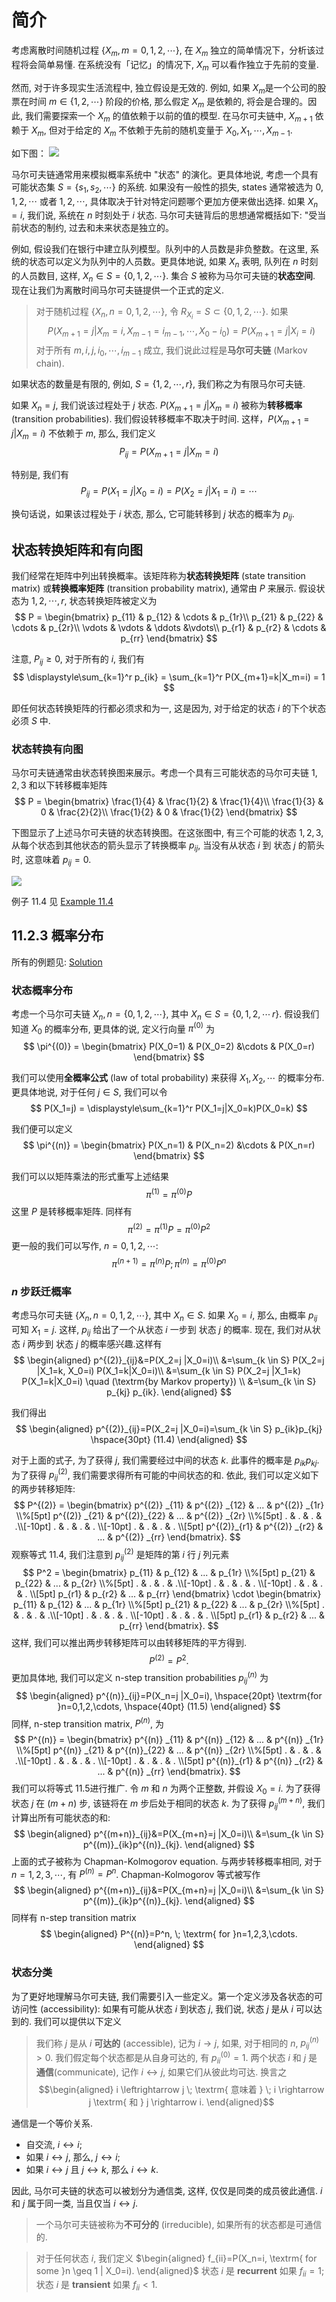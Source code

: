 # 简介

考虑离散时间随机过程 $\{X_m,m=0,1,2,\cdots\}$, 在 $X_m$ 独立的简单情况下，分析该过程将会简单易懂. 在系统没有「记忆」的情况下, $X_m$ 可以看作独立于先前的变量.

然而, 对于许多现实生活流程中, 独立假设是无效的. 例如, 如果 $X_m$是一个公司的股票在时间 $m \in \{1, 2, \cdots\}$ 阶段的价格, 那么假定 $X_m$ 是依赖的, 将会是合理的。因此, 我们需要探索一个 $X_m$ 的值依赖于以前的值的模型. 在马尔可夫链中, $X_{m+1}$ 依赖于 $X_m$, 但对于给定的 $X_m$ 不依赖于先前的随机变量于 $X_0, X_1, \cdots, X_{m-1}$.

如下图：
![](http://static.zybuluo.com/xinet/gcpw45ftfe6k3fqj3h6eogzh/QQ%E6%88%AA%E5%9B%BE20161117171856.png)

马尔可夫链通常用来模拟概率系统中 "状态" 的演化。更具体地说, 考虑一个具有可能状态集 $S=\{s_1,s_2,\cdots\}$ 的系统. 如果没有一般性的损失, states 通常被选为 $0, 1, 2, \cdots$ 或者 $1, 2, \cdots$, 具体取决于针对特定问题哪个更加方便来做出选择. 如果 $X_n = i$, 我们说, 系统在 $n$ 时刻处于 $i$ 状态. 马尔可夫链背后的思想通常概括如下: "受当前状态的制约, 过去和未来状态是独立的。

例如, 假设我们在银行中建立队列模型。队列中的人员数是非负整数。在这里, 系统的状态可以定义为队列中的人员数。更具体地说, 如果 $X_n$ 表明, 队列在 $n$ 时刻的人员数目, 这样, $X_n \in S = \{0, 1, 2, \cdots\}$. 集合 $S$ 被称为马尔可夫链的**状态空间**. 现在让我们为离散时间马尔可夫链提供一个正式的定义.

> 对于随机过程 $\{X_n, n=0, 1, 2, \cdots\}$, 令 $R_{X_i}=S \subset \{0, 1, 2, \cdots\}$. 如果 
> $$
> P(X_{m+1}=j|X_m=i,X_{m-1}=i_{m-1},\cdots,X_0-i_0) = P(X_{m+1}=j|X_i=i)
> $$
> 对于所有 $m, i,j,i_0,\cdots,i_{m-1}$ 成立, 我们说此过程是**马尔可夫链** (Markov chain).

如果状态的数量是有限的, 例如, $S=\{1, 2, \cdots, r\}$, 我们称之为有限马尔可夫链.

如果 $X_n=j$, 我们说该过程处于 $j$ 状态. $P(X_{m+1}=j|X_m=i)$ 被称为**转移概率** (transition probabilities). 我们假设转移概率不取决于时间. 这样，$P(X_{m+1}=j|X_m=i)$ 不依赖于 $m$, 那么, 我们定义
$$
P_{ij} = P(X_{m+1}=j|X_m=i)
$$

特别是, 我们有
$$
P_{ij} = P(X_{1}=j|X_0=i)=P(X_{2}=j|X_1=i)=\cdots
$$

换句话说，如果该过程处于 $i$ 状态, 那么, 它可能转移到 $j$ 状态的概率为 $p_{ij}$.

## 状态转换矩阵和有向图

我们经常在矩阵中列出转换概率。该矩阵称为**状态转换矩阵** (state transition matrix) 或**转换概率矩阵** (transition probability matrix), 通常由 $P$ 来展示. 假设状态为 $1, 2, \cdots, r$, 状态转换矩阵被定义为
$$
P = \begin{bmatrix}
    p_{11} & p_{12} & \cdots & p_{1r}\\
    p_{21} & p_{22} & \cdots & p_{2r}\\
    \vdots & \vdots & \ddots &\vdots\\
    p_{r1} & p_{r2} & \cdots & p_{rr}
\end{bmatrix}
$$

注意, $P_{ij} \geq 0$, 对于所有的 $i$, 我们有
$$
\displaystyle\sum_{k=1}^r p_{ik} = \sum_{k=1}^r P(X_{m+1}=k|X_m=i) = 1
$$

即任何状态转换矩阵的行都必须求和为一, 这是因为, 对于给定的状态 $i$ 的下个状态必须 $S$ 中.

### 状态转换有向图

马尔可夫链通常由状态转换图来展示。考虑一个具有三可能状态的马尔可夫链 $1, 2, 3$ 和以下转移概率矩阵
$$
P = \begin{bmatrix}
    \frac{1}{4} & \frac{1}{2} &  \frac{1}{4}\\
   \frac{1}{3} & 0 &  \frac{2}{2}\\
   \frac{1}{2} & 0 &  \frac{1}{2}
\end{bmatrix}
$$

下图显示了上述马尔可夫链的状态转换图。在这张图中, 有三个可能的状态 $1, 2, 3$,  从每个状态到其他状态的箭头显示了转换概率 $p_{ij}$, 当没有从状态 $i$ 到 状态 $j$ 的箭头时, 这意味着 $p_{ij}=0$.

![](http://static.zybuluo.com/xinet/uak90zt76srqf820rd8wwano/MC-diagram.png)

例子 11.4 见 [Example 11.4](https://www.probabilitycourse.com/chapter11/11_2_2_state_transition_matrix_and_diagram.php)

## 11.2.3 概率分布

所有的例题见: [Solution](https://www.probabilitycourse.com/chapter11/11_2_3_probability_distributions.php)

### 状态概率分布

考虑一个马尔可夫链 $X_n, n=\{0, 1, 2, \cdots\}$, 其中 $X_n \in S=\{0, 1, 2, \cdots\, r\}$. 假设我们知道 $X_0$ 的概率分布, 更具体的说, 定义行向量 $\pi^{(0)}$ 为
$$
\pi^{(0)} = \begin{bmatrix}
    P(X_0=1) & P(X_0=2) &\cdots & P(X_0=r)
\end{bmatrix}
$$

我们可以使用**全概率公式** (law of total probability) 来获得 $X_1, X_2, \cdots$ 的概率分布. 更具体地说, 对于任何 $j \in S$, 我们可以令
$$
P(X_1=j) = \displaystyle\sum_{k=1}^r P(X_1=j|X_0=k)P(X_0=k)
$$

我们便可以定义
$$
\pi^{(n)} = \begin{bmatrix}
    P(X_n=1) & P(X_n=2) &\cdots & P(X_n=r)
\end{bmatrix}
$$

我们可以以矩阵乘法的形式重写上述结果
$$
\pi^{(1)} = \pi^{(0)}P
$$
这里 $P$ 是转移概率矩阵. 同样有
$$
\pi^{(2)} = \pi^{(1)}P = \pi^{(0)}P^2
$$
更一般的我们可以写作, $n = 0, 1, 2, \cdots$:
$$
\pi^{(n+1)} = \pi^{(n)}P;
\pi^{(n)}= \pi^{(0)}P^n
$$

### $n$ 步跃迁概率

考虑马尔可夫链 $\{X_n, n=0, 1,2, \cdots\}$, 其中 $X_n\in S$. 如果 $X_0=i$, 那么, 由概率 $p_{ij}$ 可知 $X_1=j$. 这样, $p_{ij}$ 给出了一个从状态 $i$ 一步到 状态 $j$ 的概率. 现在, 我们对从状态 $i$ 两步到 状态 $j$ 的概率感兴趣.这样有
$$
\begin{aligned}
  p^{(2)}_{ij}&=P(X_2=j |X_0=i)\\
  &=\sum_{k \in S} P(X_2=j |X_1=k, X_0=i) P(X_1=k|X_0=i)\\
  &=\sum_{k \in S} P(X_2=j |X_1=k) P(X_1=k|X_0=i)  \quad (\textrm{by Markov property}) \\
  &=\sum_{k \in S} p_{kj} p_{ik}.
\end{aligned}
$$

我们得出
$$
\begin{aligned}
  p^{(2)}_{ij}=P(X_2=j |X_0=i)=\sum_{k \in S} p_{ik}p_{kj}
  \hspace{30pt} (11.4)
\end{aligned}
$$

对于上面的式子, 为了获得 $j$, 我们需要经过中间的状态 $k$. 此事件的概率是 $p_{ik}p_{kj}$. 为了获得 $p^{(2)}_{ij}$, 我们需要求得所有可能的中间状态的和. 依此, 我们可以定义如下的两步转移矩阵:
$$
P^{(2)} = \begin{bmatrix}
       p^{(2)} _{11} & p^{(2)} _{12} & ... & p^{(2)} _{1r}  \\%[5pt]
       p^{(2)} _{21} & p^{(2)}_{22} & ... & p^{(2)} _{2r} \\%[5pt]
       .      &   .    &  .  &  .\\[-10pt]
       .      &   .    &  .  &  .   \\[-10pt]
       .      &   .    &  .  &  .   \\[5pt]
       p^{(2)}_{r1} & p^{(2)} _{r2} & ... & p^{(2)} _{rr}
\end{bmatrix}.
$$
观察等式 11.4, 我们注意到 $p^{(2)}_{ij}$ 是矩阵的第 $i$ 行 $j$ 列元素
$$
  P^2 = \begin{bmatrix}
       p_{11} & p_{12} & ... & p_{1r}  \\%[5pt]
       p_{21} & p_{22} & ... & p_{2r} \\%[5pt]
       .      &   .    &  .  &  .\\[-10pt]
       .      &   .    &  .  &  .   \\[-10pt]
       .      &   .    &  .  &  .   \\[5pt]
       p_{r1} & p_{r2} & ... & p_{rr}
\end{bmatrix} \cdot
\begin{bmatrix}
       p_{11} & p_{12} & ... & p_{1r}  \\%[5pt]
       p_{21} & p_{22} & ... & p_{2r} \\%[5pt]
       .      &   .    &  .  &  .\\[-10pt]
       .      &   .    &  .  &  .   \\[-10pt]
       .      &   .    &  .  &  .   \\[5pt]
       p_{r1} & p_{r2} & ... & p_{rr}
\end{bmatrix}.
$$
这样, 我们可以推出两步转移矩阵可以由转移矩阵的平方得到.
$$
  P^{(2)}=P^2.
$$
更加具体地, 我们可以定义 n-step transition probabilities $p^{(n)}_{ij}$ 为
$$
\begin{aligned}
  p^{(n)}_{ij}=P(X_n=j |X_0=i), \hspace{20pt} \textrm{for }n=0,1,2,\cdots,
  \hspace{40pt} (11.5)
\end{aligned}
$$
同样, n-step transition matrix, $P^{(n)}$, 为
$$
  P^{(n)} = \begin{bmatrix}
       p^{(n)} _{11} & p^{(n)} _{12} & ... & p^{(n)} _{1r}  \\%[5pt]
       p^{(n)} _{21} & p^{(n)}_{22} & ... & p^{(n)} _{2r} \\%[5pt]
       .      &   .    &  .  &  .\\[-10pt]
       .      &   .    &  .  &  .   \\[-10pt]
       .      &   .    &  .  &  .   \\[5pt]
       p^{(n)}_{r1} & p^{(n)} _{r2} & ... & p^{(n)} _{rr}
\end{bmatrix}.
$$
我们可以将等式 11.5进行推广. 令 $m$ 和 $n$ 为两个正整数, 并假设 $X_0=i$. 为了获得状态 $j$ 在 $(m+n)$ 步, 该链将在 $m$ 步后处于相同的状态 $k$. 为了获得 $p^{(m+n)}_{ij}$, 我们计算出所有可能状态的和:
$$
\begin{aligned}
  p^{(m+n)}_{ij}&=P(X_{m+n}=j |X_0=i)\\
  &=\sum_{k \in S} p^{(m)}_{ik}p^{(n)}_{kj}.
\end{aligned}
$$
上面的式子被称为 Chapman-Kolmogorov equation. 与两步转移概率相同, 对于 $n=1,2,3,\cdots$, 有 $P^{(n)}=P^n$.
Chapman-Kolmogorov 等式被写作
$$
\begin{aligned}
  p^{(m+n)}_{ij}&=P(X_{m+n}=j |X_0=i)\\
  &=\sum_{k \in S} p^{(m)}_{ik}p^{(n)}_{kj}.
\end{aligned}
$$
同样有 n-step transition matrix
$$
\begin{aligned}
  P^{(n)}=P^n, \; \textrm{ for }n=1,2,3,\cdots.
\end{aligned}
$$

### 状态分类

为了更好地理解马尔可夫链, 我们需要引入一些定义。第一个定义涉及各状态的可访问性 (accessibility): 如果有可能从状态 $i$ 到状态 $j$, 我们说, 状态 $j$ 是从 $i$ 可以达到的. 我们可以提供以下定义
> 我们称 $j$ 是从 $i$ **可达的** (accessible), 记为 $i \rightarrow j$, 如果, 对于相同的 $n$, $p^{(n)}_{ij}>0$. 我们假定每个状态都是从自身可达的, 有 $p^{(0)}_{ii}=1.$
> 两个状态 $i$ 和 $j$ 是 **通信**(communicate), 记作 $i \leftrightarrow j$, 如果它们从彼此均可达. 换言之
> $$\begin{aligned}
   i \leftrightarrow j  \;  \textrm{ 意味着 } \;  i \rightarrow j  \textrm{ 和 }  j \rightarrow i.
\end{aligned}$$

通信是一个等价关系.
- 自交流, $i\leftrightarrow i$; 
- 如果 $i \leftrightarrow j$, 那么, $j \leftrightarrow i$;
- 如果 $i \leftrightarrow j$ 且 $j \leftrightarrow k$, 那么 $i \leftrightarrow k$.

因此, 马尔可夫链的状态可以被划分为通信类, 这样, 仅仅是同类的成员彼此通信. $i$ 和 $j$ 属于同一类, 当且仅当 $i \leftrightarrow j$.

>一个马尔可夫链被称为**不可分的** (irreducible), 如果所有的状态都是可通信的.

> 对于任何状态 $i$, 我们定义
$\begin{aligned} f_{ii}=P(X_n=i, \textrm{ for some }n \geq 1 | X_0=i). \end{aligned}$
状态 $i$ 是 **recurrent** 如果 $f_{ii}=1$; 状态 $i$ 是 **transient** 如果 $f_{ii}<1$.
